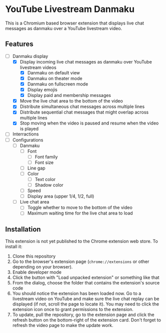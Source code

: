 # YouTube Livestream Danmaku

This is a Chromium based browser extension that displays live chat messages as
danmaku over a YouTube livestream video.

## Features

- [ ] Danmaku display
  - [x] Display incoming live chat messages as danmaku over YouTube livestream
    videos
    - [x] Danmaku on default view
    - [x] Danmaku on theater mode
    - [x] Danmaku on fullscreen mode
    - [x] Display emojis
    - [x] Display paid and membership messages
  - [x] Move the live chat area to the bottom of the video
  - [x] Distribute simultaneous chat messages across multiple lines
  - [x] Distribute sequential chat messages that might overlap across multiple
    lines
  - [x] Stop moving when the video is paused and resume when the video is played
- [ ] Interractions
- [ ] Configurations
  - [ ] Danmaku
    - [ ] Font
      - [ ] Font family
      - [ ] Font size
    - [ ] Line gap
    - [ ] Color
      - [ ] Text color
      - [ ] Shadow color
    - [ ] Speed
    - [ ] Display area (upper 1/4, 1/2, full)
  - [ ] Live chat area
    - [ ] Toggle whether to move to the bottom of the video
    - [ ] Maximum waiting time for the live chat area to load

## Installation

This extension is not yet published to the Chrome extension web store. To
install it:

1. Clone this repository
2. Go to the browser's extension page (`chrome://extensions` or other depending
   on your browser).
3. Enable developer mode
4. Click the button with "Load unpacked extension" or something like that
5. From the dialog, choose the folder that contains the extension's source code
6. You should notice the extension has been loaded now. Go to a livestream video
   on YouTube and make sure the live chat replay can be displayed (if not,
   scroll the page to locate it). You may need to click the extension icon once
   to grant permissions to the extension.
7. To update, pull the repository, go to the extension page and click the
   refresh button on the bottom-right of the extension card. Don't forget to
   refresh the video page to make the update work.
